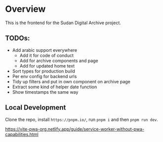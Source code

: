 # Overview

This is the frontend for the Sudan Digital Archive project.

## TODOs:

- Add arabic support everywhere
    - Add it for code of conduct
    - Add for archive components and page
    - Add for updated home text
- Sort types for production build
- Per env config for backend urls
- Tidy up filters and put in own component on archive page
- Extract some kind of helper date function
- Show timestamps the same way

## Local Development

Clone the repo, install `https://pnpm.io/`, run `pnpm i` and then
`pnpm run dev`. 

https://vite-pwa-org.netlify.app/guide/service-worker-without-pwa-capabilities.html
